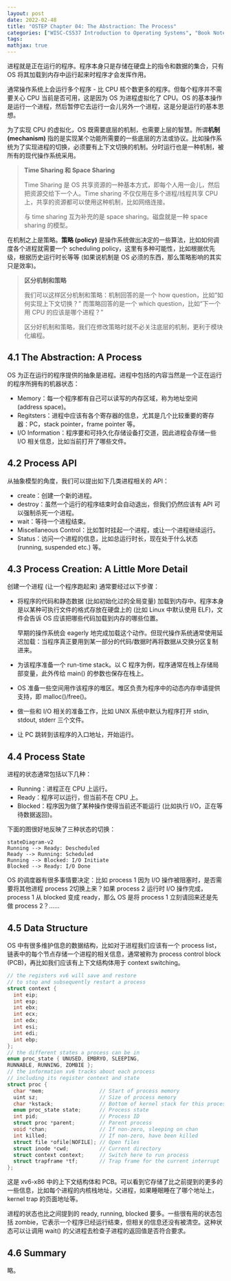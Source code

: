 ```yaml
---
layout: post
date: 2022-02-48
title: "OSTEP Chapter 04: The Abstraction: The Process"
categories: ["WISC-CS537 Introduction to Operating Systems", "Book Notes"]
tags: 
mathjax: true
---
```


进程就是正在运行的程序。程序本身只是存储在硬盘上的指令和数据的集合，只有 OS 将其加载到内存中运行起来时程序才会发挥作用。

通常操作系统上会运行多个程序 - 比 CPU 核个数更多的程序。但每个程序并不需要关心 CPU 当前是否可用，这是因为 OS 为进程虚拟化了 CPU。OS 的基本操作是运行一个进程，然后暂停它去运行一会儿另外一个进程，这是分是运行的基本思想。<!-- more -->

为了实现 CPU 的虚拟化，OS 既需要底层的机制，也需要上层的智慧。所谓**机制 (mechanism)** 指的是实现某个功能所需要的一些底层的方法或协议。比如操作系统为了实现进程的切换，必须要有上下文切换的机制。分时运行也是一种机制，被所有的现代操作系统采用。

> **Time Sharing 和 Space Sharing**
>
> Time Sharing 是 OS 共享资源的一种基本方式，即每个人用一会儿，然后把资源交给下一个人。Time sharing 不仅仅用在多个进程/线程共享 CPU 上，共享的资源都可以使用这种机制，比如网络连接。
>
> 与 time sharing 互为补充的是 space sharing。磁盘就是一种 space sharing 的模型。

在机制之上是策略。**策略 (policy)** 是操作系统做出决定的一些算法，比如如何调度各个进程就需要一个 scheduling policy，这里有多种可能性，比如根据优先级，根据历史运行时长等等 (如果说机制是 OS 必须的东西，那么策略影响的其实只是效率)。

> **区分机制和策略**
>
> 我们可以这样区分机制和策略：机制回答的是一个 how question，比如“如何实现上下文切换？” 而策略回答的是一个 which question，比如“下一个用 CPU 的应该是哪个进程？”
>
> 区分好机制和策略，我们在修改策略时就不必关注底层的机制，更利于模块化编程。

## 4.1 The Abstraction: A Process

OS 为正在运行的程序提供的抽象是进程。进程中包括的内容当然是一个正在运行的程序所拥有的机器状态：

* Memory：每一个程序都有自己可以读写的内存区域，称为地址空间 (address space)。
* Regitsters：进程中应该有各个寄存器的信息，尤其是几个比较重要的寄存器：PC，stack pointer，frame pointer 等。
* I/O Information：程序要和可持久化存储设备打交道，因此进程会存储一些 I/O 相关信息，比如当前打开了哪些文件。

## 4.2 Process API

从抽象模型的角度，我们可以提出如下几类进程相关的 API：

* create：创建一个新的进程。
* destroy：虽然一个运行的程序结束时会自动退出，但我们仍然应该有 API 可以强制杀死一个进程。
* wait：等待一个进程结束。
* Miscellaneous Control：比如暂时挂起一个进程，或让一个进程继续运行。
* Status：访问一个进程的信息，比如总运行时长，现在处于什么状态 (running, suspended etc.) 等。

## 4.3 Process Creation: A Little More Detail

创建一个进程 (让一个程序跑起来) 通常要经过以下步骤：

* 将程序的代码和静态数据 (比如初始化过的全局变量) 加载到内存中。程序本身是以某种可执行文件的格式存放在硬盘上的 (比如 Linux 中默认使用 ELF)，文件会告诉 OS 应该把哪些代码加载到内存的哪些位置。

    早期的操作系统会 eagerly 地完成加载这个动作。但现代操作系统通常使用延迟加载：当程序真正要用到某一部分的代码/数据时再将数据从交换分区复制进来。

* 为该程序准备一个 run-time stack。以 C 程序为例，程序通常在栈上存储局部变量，此外传给 main() 的参数也保存在栈上。

* OS 准备一些空间用作该程序的堆区。堆区负责为程序中的动态内存申请提供支持，即 malloc()/free()。

* 做一些和 I/O 相关的准备工作，比如 UNIX 系统中默认为程序打开 stdin, stdout, stderr 三个文件。

* 让 PC 跳转到该程序的入口地址，开始运行。

## 4.4 Process State

进程的状态通常包括以下几种：

* Running：进程正在 CPU 上运行。
* Ready：程序可以运行，但当前不在 CPU 上。
* Blocked：程序因为做了某种操作使得当前还不能运行 (比如执行 I/O，正在等待数据返回)。

下面的图很好地反映了三种状态的切换：

```mermaid
stateDiagram-v2
Running --> Ready: Descheduled
Ready --> Running: Scheduled
Running --> Blocked: I/O Initiate
Blocked --> Ready: I/O Done
```

OS 的调度器有很多事情要决定：比如 process 1 因为 I/O 操作被阻塞时，是否需要将其他进程 process 2切换上来？如果 process 2 运行时 I/O 操作完成，process 1 从 blocked 变成 ready，那么 OS 是将 process 1 立刻请回来还是先做 process 2？……

## 4.5 Data Structure

OS 中有很多维护信息的数据结构，比如对于进程我们应该有一个 process list，链表中的每个节点存储一个进程的相关信息，通常被称为 process control block (PCB)，再比如我们应该有上下文结构体用于 context switching。

```c
// the registers xv6 will save and restore
// to stop and subsequently restart a process
struct context {
  int eip;
  int esp;
  int ebx;
  int ecx;
  int edx;
  int esi;
  int edi;
  int ebp;
};
// the different states a process can be in
enum proc_state { UNUSED, EMBRYO, SLEEPING,
RUNNABLE, RUNNING, ZOMBIE };
// the information xv6 tracks about each process
// including its register context and state
struct proc {
  char *mem;                  // Start of process memory
  uint sz;                    // Size of process memory
  char *kstack;               // Bottom of kernel stack for this process
  enum proc_state state;      // Process state
  int pid;                    // Process ID
  struct proc *parent;        // Parent process
  void *chan;                 // If non-zero, sleeping on chan
  int killed;                 // If non-zero, have been killed
  struct file *ofile[NOFILE]; // Open files
  struct inode *cwd;          // Current directory
  struct context context;     // Switch here to run process
  struct trapframe *tf;       // Trap frame for the current interrupt
};
```

这是 xv6-x86 中的上下文结构体和 PCB。可以看到它存储了比之前提到的更多的一些信息，比如每个进程的内核栈地址，父进程，如果睡眠睡在了哪个地址上，kernel trap 的页面地址等。

进程的状态也比之间提到的 ready, running, blocked 要多。一些很有用的状态包括 zombie，它表示一个程序已经运行结束，但相关的信息还没有被清空。这种状态可以让调用 wait() 的父进程去检查子进程的返回值是否符合要求。

## 4.6 Summary

略。
